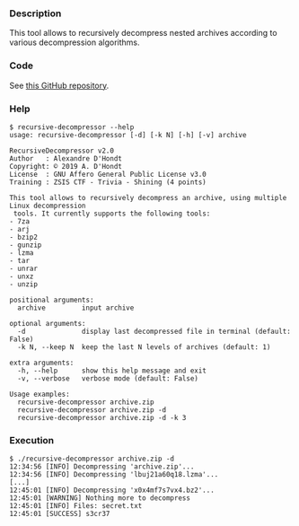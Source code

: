 ### Description

This tool allows to recursively decompress nested archives according to various decompression algorithms.

### Code

See [this GitHub repository](https://github.com/dhondta/recursive-decompressor).

### Help

```session
$ recursive-decompressor --help
usage: recursive-decompressor [-d] [-k N] [-h] [-v] archive

RecursiveDecompressor v2.0
Author   : Alexandre D'Hondt
Copyright: © 2019 A. D'Hondt
License  : GNU Affero General Public License v3.0
Training : ZSIS CTF - Trivia - Shining (4 points)

This tool allows to recursively decompress an archive, using multiple Linux decompression
 tools. It currently supports the following tools:
- 7za
- arj
- bzip2
- gunzip
- lzma
- tar
- unrar
- unxz
- unzip

positional arguments:
  archive         input archive

optional arguments:
  -d              display last decompressed file in terminal (default: False)
  -k N, --keep N  keep the last N levels of archives (default: 1)

extra arguments:
  -h, --help      show this help message and exit
  -v, --verbose   verbose mode (default: False)

Usage examples:
  recursive-decompressor archive.zip
  recursive-decompressor archive.zip -d
  recursive-decompressor archive.zip -d -k 3

```

### Execution

```session
$ ./recursive-decompressor archive.zip -d
12:34:56 [INFO] Decompressing 'archive.zip'...
12:34:56 [INFO] Decompressing 'lbuj21a60q18.lzma'...
[...]
12:45:01 [INFO] Decompressing 'x0x4mf7s7vx4.bz2'...
12:45:01 [WARNING] Nothing more to decompress
12:45:01 [INFO] Files: secret.txt
12:45:01 [SUCCESS] s3cr37

```
